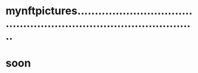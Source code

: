 # mynftpictures........................................................................................
# soon
